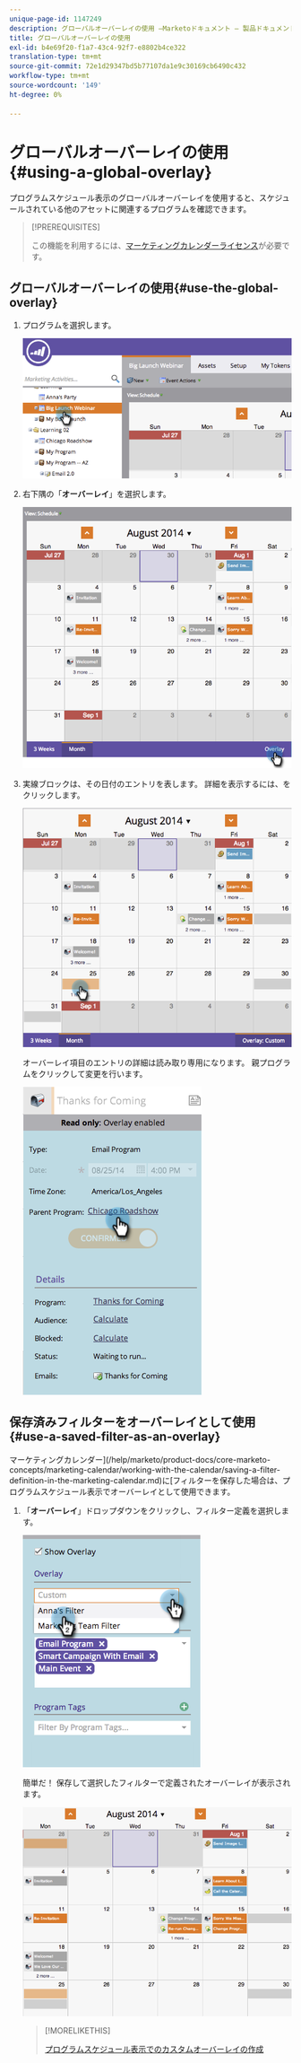 ```yaml
---
unique-page-id: 1147249
description: グローバルオーバーレイの使用 —Marketoドキュメント — 製品ドキュメント
title: グローバルオーバーレイの使用
exl-id: b4e69f20-f1a7-43c4-92f7-e8802b4ce322
translation-type: tm+mt
source-git-commit: 72e1d29347bd5b77107da1e9c30169cb6490c432
workflow-type: tm+mt
source-wordcount: '149'
ht-degree: 0%

---
```


# グローバルオーバーレイの使用{#using-a-global-overlay}

プログラムスケジュール表示のグローバルオーバーレイを使用すると、スケジュールされている他のアセットに関連するプログラムを確認できます。

>[!PREREQUISITES]
>
>この機能を利用するには、[マーケティングカレンダーライセンス](/help/marketo/product-docs/core-marketo-concepts/marketing-calendar/understanding-the-calendar/issue-revoke-a-marketing-calendar-license.md)が必要です。

## グローバルオーバーレイの使用{#use-the-global-overlay}

1. プログラムを選択します。

   ![](assets/image2014-9-24-10-16-4.png)

1. 右下隅の「**オーバーレイ**」を選択します。

   ![](assets/image2014-9-24-10-3a16-3a9.png)

1. 実線ブロックは、その日付のエントリを表します。 詳細を表示するには、をクリックします。

   ![](assets/image2014-9-24-10-3a16-3a14.png)

   オーバーレイ項目のエントリの詳細は読み取り専用になります。 親プログラムをクリックして変更を行います。

   ![](assets/image2014-9-24-10-3a16-3a19.png)

## 保存済みフィルターをオーバーレイとして使用{#use-a-saved-filter-as-an-overlay}

マーケティングカレンダー](/help/marketo/product-docs/core-marketo-concepts/marketing-calendar/working-with-the-calendar/saving-a-filter-definition-in-the-marketing-calendar.md)に[フィルターを保存した場合は、プログラムスケジュール表示でオーバーレイとして使用できます。

1. 「**オーバーレイ**」ドロップダウンをクリックし、フィルター定義を選択します。

   ![](assets/image2014-9-24-10-3a16-3a26.png)

   簡単だ！ 保存して選択したフィルターで定義されたオーバーレイが表示されます。

   ![](assets/image2014-9-24-10-3a16-3a31.png)

   >[!MORELIKETHIS]
   >
   >[プログラムスケジュール表示でのカスタムオーバーレイの作成](/help/marketo/product-docs/core-marketo-concepts/programs/program-schedule-view/creating-custom-overlays-in-program-schedule-view.md)
